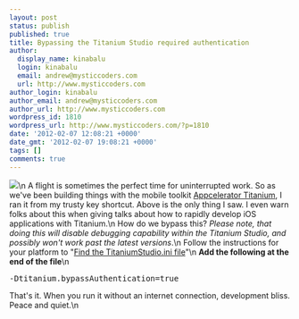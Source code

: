 ```yaml
---
layout: post
status: publish
published: true
title: Bypassing the Titanium Studio required authentication
author:
  display_name: kinabalu
  login: kinabalu
  email: andrew@mysticcoders.com
  url: http://www.mysticcoders.com
author_login: kinabalu
author_email: andrew@mysticcoders.com
author_url: http://www.mysticcoders.com
wordpress_id: 1810
wordpress_url: http://www.mysticcoders.com/?p=1810
date: '2012-02-07 12:08:21 +0000'
date_gmt: '2012-02-07 19:08:21 +0000'
tags: []
comments: true
---
```

<img src="http://www.mysticcoders.com/wp-content/uploads/2012/02/Screen-Shot-2012-02-07-at-10.59.43-AM.png" border="0" />\n
A flight is sometimes the perfect time for uninterrupted work.  So as we've been building things with the mobile toolkit <a href="http://www.appcelerator.com" target="_blank">Appcelerator Titanium</a>, I ran it from my trusty key shortcut.  Above is the only thing I saw.  I even warn folks about this when giving talks about how to rapidly develop iOS applications with Titanium.\n
How do we bypass this?  <em>Please note, that doing this will disable debugging capability within the Titanium Studio, and possibly won't work past the latest versions</em>.\n
Follow the instructions for your platform to "<a href="https://wiki.appcelerator.org/display/tis/Modifying+Your+Configuration">Find the TitaniumStudio.ini file</a>"\n
<strong>Add the following at the end of the file</strong>\n
<pre>
-Dtitanium.bypassAuthentication=true
</pre>
That's it.  When you run it without an internet connection, development bliss.  Peace and quiet.\n
